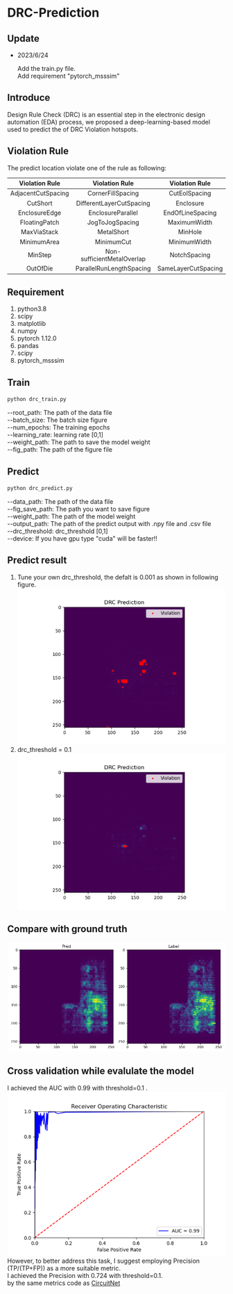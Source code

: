 # DRC-Prediction
## Update
- 2023/6/24

  Add the train.py file. <br>
  Add requirement "pytorch_msssim"
## Introduce
Design Rule Check (DRC) is an essential step in the electronic design automation (EDA) process, we proposed a deep-learning-based model used to predict the of DRC Violation hotspots.<br>

## Violation Rule
The predict location violate one of the rule as following:

|  Violation Rule        | Violation Rule|Violation Rule|
| :-------------: |:-------------:| :-----:|
| AdjacentCutSpacing        | CornerFillSpacing      |CutEolSpacing |
| CutShort        | DifferentLayerCutSpacing      |Enclosure |
| EnclosureEdge      | EnclosureParallel      |    EndOfLineSpacing|
| FloatingPatch      | JogToJogSpacing      |    MaximumWidth|
| MaxViaStack      | MetalShort      |    MinHole|
| MinimumArea      | MinimumCut      |    MinimumWidth|
| MinStep      | Non-sufficientMetalOverlap      |    NotchSpacing|
| OutOfDie      | ParallelRunLengthSpacing      |    SameLayerCutSpacing|


## Requirement
1. python3.8
2. scipy
3. matplotlib
4. numpy
5. pytorch 1.12.0
6. pandas
7. scipy
8. pytorch_msssim
## Train
```markdown
python drc_train.py
```
--root_path: The path of the data file <br>
--batch_size: The batch size figure <br>
--num_epochs: The training epochs <br>
--learning_rate: learning rate [0,1] <br>
--weight_path: The path to save the model weight <br>
--fig_path: The path of the figure file <br>
## Predict
```markdown
python drc_predict.py
```
--data_path: The path of the data file <br>
--fig_save_path: The path you want to save figure <br>
--weight_path: The path of the model weight <br>
--output_path: The path of the predict output with .npy file and .csv file <br>
--drc_threshold: drc_threshold [0,1] <br>
--device: If you have gpu type "cuda" will be faster!! <br>
## Predict result
1. Tune your own drc_threshold, the defalt is 0.001 as shown in following figure.
![image](https://github.com/ycchen218/DRC-Prediction/blob/master/git-image/DRC_0.001.png)
2. drc_threshold = 0.1 <br>
![image](https://github.com/ycchen218/DRC-Prediction/blob/master/git-image/DRC_0.01.png)
## Compare with ground truth
![image](https://github.com/ycchen218/DRC-Prediction/blob/master/git-image/compare.png)
## Cross validation while evalulate the model
I achieved the AUC with 0.99 with threshold=0.1 . <br>
![image](https://github.com/ycchen218/DRC-Prediction/blob/master/git-image/ROC_curve.png) <br>
However, to better address this task, I suggest employing Precision (TP/(TP+FP)) as a more suitable metric. <br>
I achieved the Precision with 0.724 with threshold=0.1.<br>
by the same metrics code as [CircuitNet](https://github.com/circuitnet/CircuitNet)

